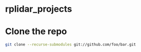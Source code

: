 # rplidar_projects

# Clone the repo
```bash
git clone --recurse-submodules git://github.com/foo/bar.git
```
